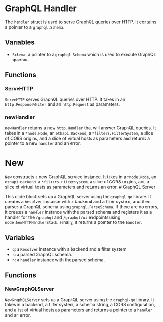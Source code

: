 # GraphQL Handler

The `handler` struct is used to serve GraphQL queries over HTTP. It contains a pointer to a `graphql.Schema`.

## Variables

- `Schema`: a pointer to a `graphql.Schema` which is used to execute GraphQL queries.

## Functions

### ServeHTTP

`ServeHTTP` serves GraphQL queries over HTTP. It takes in an `http.ResponseWriter` and an `http.Request` as parameters.

### newHandler

`newHandler` returns a new `http.Handler` that will answer GraphQL queries. It takes in a `*node.Node`, an `ethapi.Backend`, a `*filters.FilterSystem`, a slice of CORS origins, and a slice of virtual hosts as parameters and returns a pointer to a new `handler` and an error.

# New

`New` constructs a new GraphQL service instance. It takes in a `*node.Node`, an `ethapi.Backend`, a `*filters.FilterSystem`, a slice of CORS origins, and a slice of virtual hosts as parameters and returns an error. # GraphQL Server

This code block sets up a GraphQL server using the `graphql-go` library. It creates a `Resolver` instance with a backend and a filter system, and then parses a GraphQL schema using `graphql.ParseSchema`. If there are no errors, it creates a `handler` instance with the parsed schema and registers it as a handler for the `/graphql` and `/graphql/ui` endpoints using `node.NewHTTPHandlerStack`. Finally, it returns a pointer to the `handler`.

## Variables

- `q`: a `Resolver` instance with a backend and a filter system.
- `s`: a parsed GraphQL schema.
- `h`: a `handler` instance with the parsed schema.

## Functions

### NewGraphQLServer

`NewGraphQLServer` sets up a GraphQL server using the `graphql-go` library. It takes in a backend, a filter system, a schema string, a CORS configuration, and a list of virtual hosts as parameters and returns a pointer to a `handler` and an error.